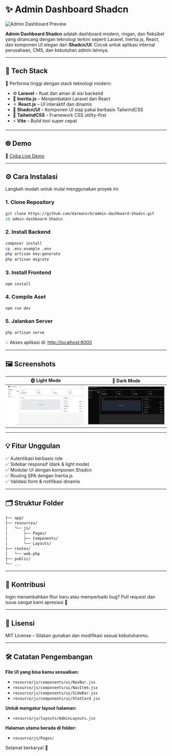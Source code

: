 # ✨ Admin Dashboard Shadcn

![Admin Dashboard Preview](https://github.com/darmansrb/admin-dashboard-Shadcn/assets/your-image-id-or-path.png)

**Admin Dashboard Shadcn** adalah dashboard modern, ringan, dan fleksibel yang dirancang dengan teknologi terkini seperti Laravel, Inertia.js, React, dan komponen UI elegan dari **Shadcn/UI**. Cocok untuk aplikasi internal perusahaan, CMS, dan kebutuhan admin lainnya.

---

## 🔧 Tech Stack

🚀 Performa tinggi dengan stack teknologi modern:

- ⚙️ **Laravel** – Kuat dan aman di sisi backend
- 🔗 **Inertia.js** – Menjembatani Laravel dan React
- ⚛️ **React.js** – UI interaktif dan dinamis
- 💅 **Shadcn/UI** – Komponen UI siap pakai berbasis TailwindCSS
- 🎨 **TailwindCSS** – Framework CSS utility-first
- ⚡ **Vite** – Build tool super cepat

---

## 🌐 Demo

🔗 [Coba Live Demo](https://admin-dashboard-shadcn.vercel.app)

---

## ⚙️ Cara Instalasi

Langkah mudah untuk mulai menggunakan proyek ini:

### 1. Clone Repository
```bash
git clone https://github.com/darmansrb/admin-dashboard-Shadcn.git
cd admin-dashboard-Shadcn
```

### 2. Install Backend
```bash
composer install
cp .env.example .env
php artisan key:generate
php artisan migrate
```

### 3. Install Frontend
```bash
npm install
```

### 4. Compile Aset
```bash
npm run dev
```

### 5. Jalankan Server
```bash
php artisan serve
```

💡 Akses aplikasi di: [http://localhost:8000](http://localhost:8000)

---

## 🖼️ Screenshots

| 🌞 Light Mode | 🌚 Dark Mode |
|--------------|--------------|
| ![Light](public/assets/example/ligthmode.jpg) | ![Dark](public/assets/example/darkmode.jpg) |

---

## 💡 Fitur Unggulan

✅ Autentikasi berbasis role  
✅ Sidebar responsif (dark & light mode)  
✅ Modular UI dengan komponen Shadcn  
✅ Routing SPA dengan Inertia.js  
✅ Validasi form & notifikasi dinamis

---

## 🗂️ Struktur Folder

```
├── app/
├── resources/
│   └── js/
│       ├── Pages/
│       ├── Components/
│       └── Layouts/
├── routes/
│   └── web.php
├── public/
└── ...
```

---

## 🤝 Kontribusi

Ingin menambahkan fitur baru atau memperbaiki bug? Pull request dan issue sangat kami apresiasi 🙌

---

## 📄 Lisensi

MIT License – Silakan gunakan dan modifikasi sesuai kebutuhanmu.

---

## 🛠️ Catatan Pengembangan

**File UI yang bisa kamu sesuaikan:**
- `resource/js/components/ui/NavBar.jsx`
- `resource/js/components/ui/NavItem.jsx`
- `resource/js/components/ui/SideBar.jsx`
- `resource/js/components/ui/StatCard.jsx`

**Untuk mengatur layout halaman:**
- `resource/js/layouts/AdminLayouts.jsx`

**Halaman utama berada di folder:**
- `resource/js/Pages/`

Selamat berkarya! 🚀

